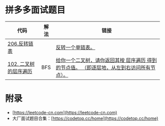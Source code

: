 # 拼多多面试题目

| 代码 | 解法 | 链接 |
| ---- | ---- | ---- |
| [206.反转链表](../LeetCode/Java/linklist/ReverseList.java) | | [反转一个单链表。](https://leetcode-cn.com/problems/reverse-linked-list/) |
| [102. 二叉树的层序遍历](../LeetCode/Java/tree/LevelOrder.java) |  BFS | [给你一个二叉树，请你返回其按 层序遍历 得到的节点值。 （即逐层地，从左到右访问所有节点）。](https://leetcode-cn.com/problems/binary-tree-level-order-traversal/) |

# 附录

 - [https://leetcode-cn.com](https://leetcode-cn.com)
 - 大厂面试题目合集：[https://codetop.cc/home](https://codetop.cc/home)